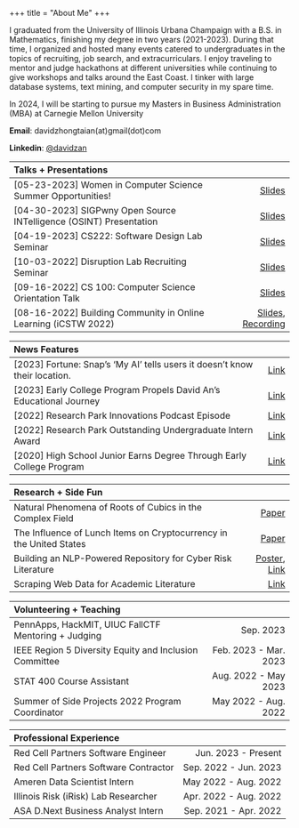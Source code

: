 +++
title = "About Me"
+++

I graduated from the University of Illinois Urbana Champaign with a B.S. in Mathematics, finishing my degree in two years (2021-2023). During that time, I organized and hosted many events catered to undergraduates in the topics of recruiting, job search, and extracurriculars. I enjoy traveling to mentor and judge hackathons at different universities while continuing to give workshops and talks around the East Coast. I tinker with large database systems, text mining, and computer security in my spare time.

In 2024, I will be starting to pursue my Masters in Business Administration (MBA) at Carnegie Mellon University

**Email**: davidzhongtaian(at)gmail(dot)com

**Linkedin**: [@davidzan](https://www.linkedin.com/in/davidzan/)
<!-- - Twitter: [@davidzhongtai](https://twitter.com/davidzhongtai) -->

| Talks + Presentations ||
| :----------- | -----------: |
| [05-23-2023] Women in Computer Science Summer Opportunities!      | [Slides](/wcs.pdf)      |
|[04-30-2023] SIGPwny Open Source INTelligence (OSINT) Presentation| [Slides](/pwny.pdf)|
| [04-19-2023] CS222: Software Design Lab Seminar  | [Slides](/cs222.pdf)        |
|[10-03-2022] Disruption Lab Recruiting Seminar | [Slides](/dlab.pdf)|
| [09-16-2022] CS 100: Computer Science Orientation Talk|[Slides](/cs100.pdf)|
|[08-16-2022] Building Community in Online Learning (iCSTW 2022)|[Slides](/icstw.pdf), [Recording](https://mediaspace.illinois.edu/playlist/dedicated/269362552/1_uvpti661/1_ez05ctmp)|

| News Features ||
| :----------- | -----------: |
|[2023] Fortune: Snap’s ‘My AI’ tells users it doesn’t know their location.|[Link](https://fortune.com/2023/04/21/snap-chat-my-ai-lies-location-data-a-i-ethics/)|
|[2023] Early College Program Propels David An’s Educational Journey|[Link](https://westmoreland.edu/news/david-an-early-college-program.html)|
|[2022] Research Park Innovations Podcast Episode|[Link](https://podcasts.apple.com/us/podcast/celebrating-research-park-interns/id1557285742?i=1000588843218)|
|[2022] Research Park Outstanding Undergraduate Intern Award|[Link](https://researchpark.illinois.edu/article/excellence-recognized-at-2022-research-park-intern-awards/)|
|[2020] High School Junior Earns Degree Through Early College Program|[Link](https://westmoreland.edu/news/high-school-junior-earns-degree-through-westmorelands-early-college-program.html)|

| Research + Side Fun ||
| :----------- | -----------: |
|Natural Phenomena of Roots of Cubics in the Complex Field|[Paper](/paper.pdf)|
|The Influence of Lunch Items on Cryptocurrency in the United States|[Paper](/posts/bovik.md)|
|Building an NLP-Powered Repository for Cyber Risk Literature|[Poster](/research/draft1.pdf), [Link](/research/nlpsearch)|
|Scraping Web Data for Academic Literature|[Link](/research/uconnscrape)|

|Volunteering + Teaching||
| :----------- | -----------:|
| PennApps, HackMIT, UIUC FallCTF Mentoring + Judging | Sep. 2023 |
|IEEE Region 5 Diversity Equity and Inclusion Committee|Feb. 2023 - Mar. 2023|
|STAT 400 Course Assistant|Aug. 2022 - May 2023|
|Summer of Side Projects 2022 Program Coordinator |May 2022 - Aug. 2022|

|Professional Experience||
| :----------- |-----------:|
|Red Cell Partners Software Engineer|Jun. 2023 - Present|
|Red Cell Partners Software Contractor|Sep. 2022 - Jun. 2023|
|Ameren Data Scientist Intern|May 2022 - Aug. 2022|
|Illinois Risk (iRisk) Lab Researcher| Apr. 2022 - Aug. 2022 |
|ASA D.Next Business Analyst Intern | Sep. 2021 - Apr. 2022 |

  <!-- [[menu.main]]
    name = "Nav"
    url = "/sitemap"
    weight = 3 -->